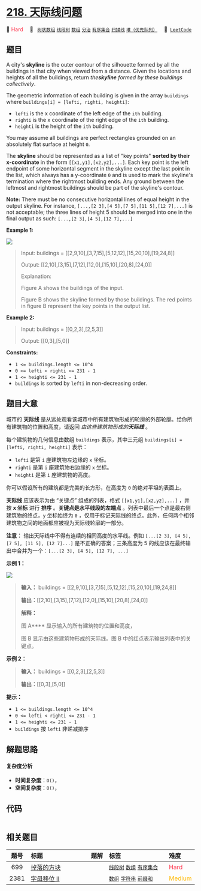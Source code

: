 # [218. 天际线问题](https://leetcode.com/problems/the-skyline-problem)

🔴 <font color=#ff334b>Hard</font>&emsp; 🔖&ensp; [`树状数组`](/tag/binary-indexed-tree.md) [`线段树`](/tag/segment-tree.md) [`数组`](/tag/array.md) [`分治`](/tag/divide-and-conquer.md) [`有序集合`](/tag/ordered-set.md) [`扫描线`](/tag/line-sweep.md) [`堆（优先队列）`](/tag/heap-priority-queue.md)&emsp; 🔗&ensp;[`LeetCode`](https://leetcode.com/problems/the-skyline-problem)

## 题目

A city's **skyline** is the outer contour of the silhouette formed by all the
buildings in that city when viewed from a distance. Given the locations and
heights of all the buildings, return _the**skyline** formed by these buildings
collectively_.

The geometric information of each building is given in the array `buildings`
where `buildings[i] = [lefti, righti, heighti]`:

  * `lefti` is the x coordinate of the left edge of the `ith` building.
  * `righti` is the x coordinate of the right edge of the `ith` building.
  * `heighti` is the height of the `ith` building.

You may assume all buildings are perfect rectangles grounded on an absolutely
flat surface at height `0`.

The **skyline** should be represented as a list of "key points" **sorted by
their x-coordinate** in the form `[[x1,y1],[x2,y2],...]`. Each key point is
the left endpoint of some horizontal segment in the skyline except the last
point in the list, which always has a y-coordinate `0` and is used to mark the
skyline's termination where the rightmost building ends. Any ground between
the leftmost and rightmost buildings should be part of the skyline's contour.

**Note:** There must be no consecutive horizontal lines of equal height in the
output skyline. For instance, `[...,[2 3],[4 5],[7 5],[11 5],[12 7],...]` is
not acceptable; the three lines of height 5 should be merged into one in the
final output as such: `[...,[2 3],[4 5],[12 7],...]`



**Example 1:**

![](https://assets.leetcode.com/uploads/2020/12/01/merged.jpg)

> Input: buildings = [[2,9,10],[3,7,15],[5,12,12],[15,20,10],[19,24,8]]
> 
> Output: [[2,10],[3,15],[7,12],[12,0],[15,10],[20,8],[24,0]]
> 
> Explanation:
> 
> Figure A shows the buildings of the input.
> 
> Figure B shows the skyline formed by those buildings. The red points in figure B represent the key points in the output list.

**Example 2:**

> Input: buildings = [[0,2,3],[2,5,3]]
> 
> Output: [[0,3],[5,0]]

**Constraints:**

  * `1 <= buildings.length <= 10^4`
  * `0 <= lefti < righti <= 231 - 1`
  * `1 <= heighti <= 231 - 1`
  * `buildings` is sorted by `lefti` in non-decreasing order.


## 题目大意

城市的 **天际线** 是从远处观看该城市中所有建筑物形成的轮廓的外部轮廓。给你所有建筑物的位置和高度，请返回 _由这些建筑物形成的**天际线**_ 。

每个建筑物的几何信息由数组 `buildings` 表示，其中三元组 `buildings[i] = [lefti, righti, heighti]`
表示：

  * `lefti` 是第 `i` 座建筑物左边缘的 `x` 坐标。
  * `righti` 是第 `i` 座建筑物右边缘的 `x` 坐标。
  * `heighti` 是第 `i` 座建筑物的高度。

你可以假设所有的建筑都是完美的长方形，在高度为 `0` 的绝对平坦的表面上。

**天际线** 应该表示为由 “关键点” 组成的列表，格式 `[[x1,y1],[x2,y2],...]` ，并按 **x 坐标** 进行 **排序**
。**关键点是水平线段的左端点** 。列表中最后一个点是最右侧建筑物的终点，`y` 坐标始终为 `0`
，仅用于标记天际线的终点。此外，任何两个相邻建筑物之间的地面都应被视为天际线轮廓的一部分。

**注意：** 输出天际线中不得有连续的相同高度的水平线。例如 `[...[2 3], [4 5], [7 5], [11 5], [12 7]...]`
是不正确的答案；三条高度为 5 的线应该在最终输出中合并为一个：`[...[2 3], [4 5], [12 7], ...]`



**示例 1：**

![](https://assets.leetcode.com/uploads/2020/12/01/merged.jpg)

> 
> 
> 
> 
> 
> **输入：** buildings = [[2,9,10],[3,7,15],[5,12,12],[15,20,10],[19,24,8]]
> 
> **输出：**[[2,10],[3,15],[7,12],[12,0],[15,10],[20,8],[24,0]]
> 
> **解释：**
> 
> 图 A**** 显示输入的所有建筑物的位置和高度，
> 
> 图 B 显示由这些建筑物形成的天际线。图 B 中的红点表示输出列表中的关键点。

**示例 2：**

> 
> 
> 
> 
> 
> **输入：** buildings = [[0,2,3],[2,5,3]]
> 
> **输出：**[[0,3],[5,0]]
> 
> 



**提示：**

  * `1 <= buildings.length <= 10^4`
  * `0 <= lefti < righti <= 231 - 1`
  * `1 <= heighti <= 231 - 1`
  * `buildings` 按 `lefti` 非递减排序


## 解题思路

#### 复杂度分析

- **时间复杂度**：`O()`，
- **空间复杂度**：`O()`，

## 代码

```javascript

```

## 相关题目

<!-- prettier-ignore -->
| 题号 | 标题 | 题解 | 标签 | 难度 |
| :------: | :------ | :------: | :------ | :------ |
| 699 | [掉落的方块](https://leetcode.com/problems/falling-squares) |  |  [`线段树`](/tag/segment-tree.md) [`数组`](/tag/array.md) [`有序集合`](/tag/ordered-set.md) | <font color=#ff334b>Hard</font> |
| 2381 | [字母移位 II](https://leetcode.com/problems/shifting-letters-ii) |  |  [`数组`](/tag/array.md) [`字符串`](/tag/string.md) [`前缀和`](/tag/prefix-sum.md) | <font color=#ffb800>Medium</font> |

<style>
.blue {
    background-color: #096dd9;
    padding: 0.25rem 0.5rem;
    margin: 0;
    font-size: 0.85em;
    border-radius: 3px;
    color: white;
    font-weight: 500;
}
table th:first-of-type { width: 10%; }
table th:nth-of-type(2) { width: 35%; }
table th:nth-of-type(3) { width: 10%; }
table th:nth-of-type(4) { width: 35%; }
table th:nth-of-type(5) { width: 10%; }
</style>
